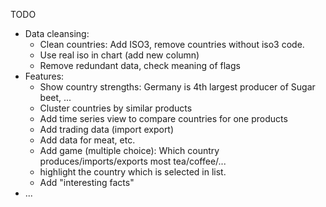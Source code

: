 TODO
* Data cleansing:
    * Clean countries: Add ISO3, remove countries without iso3 code.
    * Use real iso in chart (add new column)
    * Remove redundant data, check meaning of flags
* Features:
    * Show country strengths: Germany is 4th largest producer of Sugar beet, ...
    * Cluster countries by similar products
    * Add time series view to compare countries for one products
    * Add trading data (import export)
    * Add data for meat, etc.
    * Add game (multiple choice): Which country produces/imports/exports most tea/coffee/...
    * highlight the country which is selected in list.
    * Add "interesting facts"
* ...
